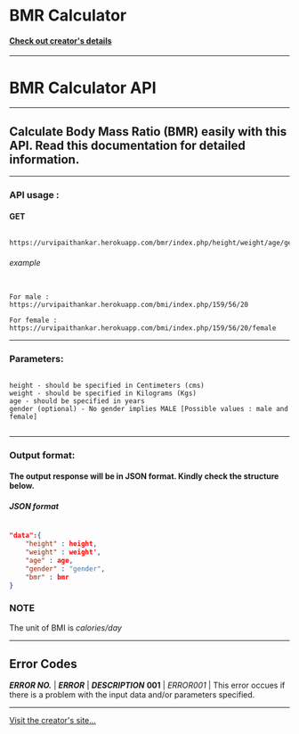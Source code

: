 # BMR Calculator

#### **[Check out creator's details](https://urvipaithankar.github.io)**

---

# BMR Calculator API

---

## Calculate Body Mass Ratio (BMR) easily with this API. Read this documentation for detailed information.

---

### API usage : 
#### GET
```

https://urvipaithankar.herokuapp.com/bmr/index.php/height/weight/age/gender 

```

###### example

```

For male : https://urvipaithankar.herokuapp.com/bmi/index.php/159/56/20

For female : https://urvipaithankar.herokuapp.com/bmi/index.php/159/56/20/female

```

---

### Parameters:

```

height - should be specified in Centimeters (cms)
weight - should be specified in Kilograms (Kgs)
age - should be specified in years
gender (optional) - No gender implies MALE [Possible values : male and female]


```

-----

### Output format:

#### The output response will be in JSON format. Kindly check the structure below.


##### JSON format

```json	

"data":{
	"height" : height,
	"weight" : weight',
	"age" : age,
	"gender" : "gender",    
	"bmr" : bmr             
}

```

### NOTE

The unit of BMI is *calories/day*


---

## Error Codes

**_ERROR NO._** | **_ERROR_** | **_DESCRIPTION_**
**001** | *ERROR001* | This error occues if there is a problem with the input data and/or parameters specified.

-----

[Visit the creator's site...](https://urvipaithankar.github.io)
